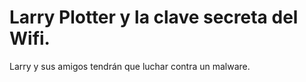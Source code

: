 # Larry Plotter y la clave secreta del Wifi.

Larry y sus amigos tendrán que luchar contra un malware.

